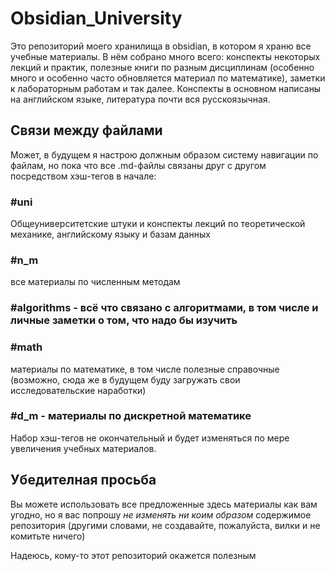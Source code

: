 # Obsidian_University
Это репозиторий моего хранилища в obsidian, в котором я храню все учебные материалы. В нём собрано много всего: конспекты некоторых лекций и практик, полезные книги по разным дисциплинам (особенно много и особенно часто обновляется материал по математике), заметки к лабораторным работам и так далее. Конспекты в основном написаны на английском языке, литература почти вся русскоязычная.
## Связи между файлами
Может, в будущем я настрою должным образом систему навигации по файлам, но пока что все .md-файлы связаны друг с другом посредством хэш-тегов в начале:
### #uni 
Общеуниверситетские штуки и конспекты лекций по теоретической механике, английскому языку и базам данных
### #n_m 
все материалы по численным методам
### #algorithms - всё что связано с алгоритмами, в том числе и личные заметки о том, что надо бы изучить
### #math 
материалы по математике, в том числе полезные справочные (возможно, сюда же в будущем буду загружать свои исследовательские наработки)
### #d_m - материалы по дискретной математике
Набор хэш-тегов не окончательный и будет изменяться по мере увеличения учебных материалов.
## Убедителная просьба
Вы можете использовать все предложенные здесь материалы как вам угодно, но я вас попрошу *не изменять ни коим образом* содержимое репозитория (другими словами, не создавайте, пожалуйста, вилки и не комитьте ничего)

Надеюсь, кому-то этот репозиторий окажется полезным

